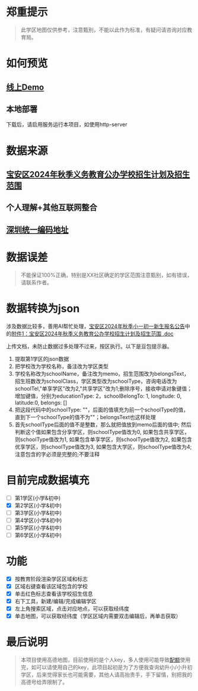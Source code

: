 # 郑重提示

> 此学区地图仅供参考，注意甄别，不能以此作为标准，有疑问请咨询对应教育局。

# 如何预览 

## [线上Demo](https://iltools.github.io/sz_school_district_map/baoan/index.html)

## 本地部署 

下载后，请启用服务运行本项目，如使用http-server

# 数据来源

## [宝安区2024年秋季义务教育公办学校招生计划及招生范围](https://www.baoan.gov.cn/jyj/zwgk/zdly/zsxx/content/post_11398657.html)

## 个人理解+其他互联网整合 

## [深圳统一编码地址](http://www.szzlb.gov.cn/govmap/#/indexmap)

# 数据误差

> 不能保证100%正确，特别是XX社区确定的学区范围注意甄别，如有错误，请联系作者。

# 数据转换为json

涉及数据比较多，善用AI帮忙处理，[宝安区2024年秋季小一初一新生报名公告](https://www.baoan.gov.cn/jyj/zwgk/zdly/zsxx/content/post_11322394.html)中的[附件1：宝安区2024年秋季义务教育公办学校招生计划及招生范围 .doc](https://www.baoan.gov.cn/attachment/1/1451/1451171/11322394.doc)

上传文档，未防止数据过多处理不过来，按区执行。以下是豆包提示器。

1. 提取第1学区的json数据
2. 把学校改为学校名称，备注改为学区类型
3. 学校名称改为schoolName，备注改为memo，招生范围改为belongsText，招生班数改为schoolClass，学区类型改为schoolType，咨询电话改为schoolTel,"单享学区"改为2,"共享学区"改为1;删除序号，接收申请对象键值；增加键值，分别为educationType: 2，schoolBelongTo: 1, longitude: 0, latitude:0, belongs: []
4. 把这段代码中的schoolType: ""，后面的值填充为前一个schoolType的值，直到下一个schoolType的值不为""；belongsText也这样处理
5. 首先schoolType后面的值不是整数，那么就把值放到memo后面的值中; 然后判断这个值如果包含分享学区，则schoolType值改为0, 如果包含共享学区，则schoolType值改为1, 如果包含单享学区，则schoolType值改为2, 如果包含优享学区，则schoolType值改为3, 如果包含大学区，则schoolType值改为4;注意包含的字必须是完整的;不要注释

# 目前完成数据填充

+ [ ] 第1学区(小学&初中)
+ [x] 第2学区(小学&初中)
+ [ ] 第3学区(小学&初中)
+ [ ] 第4学区(小学&初中)
+ [ ] 第5学区(小学&初中)
+ [ ] 第6学区(小学&初中)

# 功能

- [x] 按教育阶段渲染学区区域和标志
- [x] 区域右键查看该区域包含的学校
- [x] 单击红色标志查看该学校招生信息
- [x] 右下工具，新建/编辑/完成编辑学区
- [x] 左上角搜索区域，点击对应地点，可以获取经纬度
- [x] 单击地图，可以获取经纬度（学区区域内需要双击编辑后，再单击获取）

# 最后说明

> 本项目使用高德地图，目前使用的是个人key，多人使用可能导致[配额](https://lbs.amap.com/upgrade#price)使用完，如可以请使用自己的key，此项目起初是为了方便我查询幼升小/小升初学区，后来觉得家长也可能需要，其他人请高抬贵手，手下留情，别把我的高德号给弄限制了。

